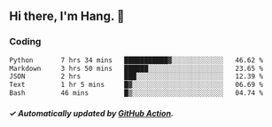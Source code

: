 ## Hi there, I'm Hang. 👋

### Coding

<!--START_SECTION:waka-->

```txt
Python       7 hrs 34 mins   ███████████▓░░░░░░░░░░░░░   46.62 %
Markdown     3 hrs 50 mins   ██████░░░░░░░░░░░░░░░░░░░   23.65 %
JSON         2 hrs           ███░░░░░░░░░░░░░░░░░░░░░░   12.39 %
Text         1 hr 5 mins     █▓░░░░░░░░░░░░░░░░░░░░░░░   06.69 %
Bash         46 mins         █▒░░░░░░░░░░░░░░░░░░░░░░░   04.74 %
```

<!--END_SECTION:waka-->

##### ✓ Automatically updated by [GitHub Action](https://github.com/huhuhang/huhuhang/actions).
